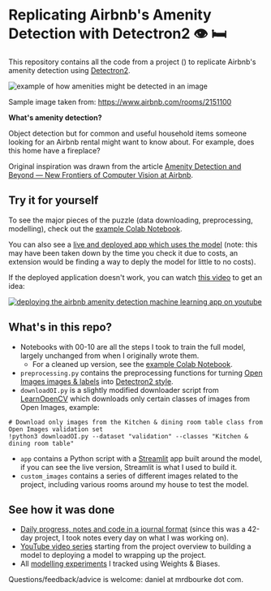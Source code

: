 # Replicating Airbnb's Amenity Detection with Detectron2 👁 🛏

This repository contains all the code from a project () to replicate Airbnb's amenity detection using [Detectron2](https://github.com/facebookresearch/detectron2).

![example of how amenities might be detected in an image](https://raw.githubusercontent.com/parthamehta123/airbnb-amenity-detection/master/custom_images/airbnb-amenity-detection-workflow-large.png)

Sample image taken from: https://www.airbnb.com/rooms/2151100

**What's amenity detection?**

Object detection but for common and useful household items someone looking for an Airbnb rental might want to know about. For example, does this home have a fireplace?

Original inspiration was drawn from the article [Amenity Detection and Beyond — New Frontiers of Computer Vision at Airbnb](https://medium.com/airbnb-engineering/amenity-detection-and-beyond-new-frontiers-of-computer-vision-at-airbnb-144a4441b72e).

## Try it for yourself

To see the major pieces of the puzzle (data downloading, preprocessing, modelling), check out the [example Colab Notebook](https://colab.research.google.com/drive/1BRiFBC06OmWNkH4VpPl8Sf7IT21w7vXr).

You can also see a [live and deployed app which uses the model](https://airbnb-amenity-detection.appspot.com/) (note: this may have been taken down by the time you check it due to costs, an extension would be finding a way to deply the model for little to no costs).

If the deployed application doesn't work, you can watch [this video](https://youtu.be/smlQbh6jQvg) to get an idea:

[![deploying the airbnb amenity detection machine learning app on youtube](http://img.youtube.com/vi/smlQbh6jQvg/0.jpg)](http://www.youtube.com/watch?v=smlQbh6jQvg "I got my machine learning model deployed! | Airbnb Amenity Detection Part 8")

## What's in this repo?

* Notebooks with 00-10 are all the steps I took to train the full model, largely unchanged from when I originally wrote them.
  * For a cleaned up version, see the [example Colab Notebook](https://colab.research.google.com/drive/1BRiFBC06OmWNkH4VpPl8Sf7IT21w7vXr).
* `preprocessing.py` contains the preprocessing functions for turning [Open Images images & labels](https://storage.googleapis.com/openimages/web/index.html) into [Detectron2 style](https://detectron2.readthedocs.io/tutorials/datasets.html).
* `downloadOI.py` is a slightly modified downloader script from [LearnOpenCV](https://www.learnopencv.com/fast-image-downloader-for-open-images-v4/) which downloads only certain classes of images from Open Images, example:

```
# Download only images from the Kitchen & dining room table class from Open Images validation set
!python3 downloadOI.py --dataset "validation" --classes "Kitchen & dining room table"
```
* `app` contains a Python script with a [Streamlit](https://www.streamlit.io) app built around the model, if you can see the live version, Streamlit is what I used to build it.
* `custom_images` contains a series of different images related to the project, including various rooms around my house to test the model.

## See how it was done

* [Daily progress, notes and code in a journal format](https://dbourke.link/airbnb42days) (since this was a 42-day project, I took notes every day on what I was working on).
* [YouTube video series](https://www.youtube.com/playlist?list=PL6vjgQ2-qJFeMrZ0sBjmnUBZNX9xaqKuM) starting from the project overview to building a model to deploying a model to wrapping up the project.
* All [modelling experiments](https://app.wandb.ai/mrdbourke/airbnb-amenity-detection) I tracked using Weights & Biases.

Questions/feedback/advice is welcome: daniel at mrdbourke dot com.
